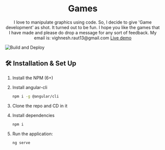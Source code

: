 <h1 align="center">
  Games
</h1>
<p align="center">
  I love to manipulate graphics using code. So, I decide to give 'Game 
  development' as shot. It turned out to be fun. I hope you like the games 
  that I have made and please do drop a message for any sort of feedback.
  My email is: vighnesh.raut13@gmail.com
  <a href="https://vighnesh153-canvas.github.io/games/">Live demo</a>
</p>

![Build and Deploy](https://github.com/vighnesh153-canvas/games/workflows/Build%20and%20Deploy/badge.svg?branch=master)

## 🛠 Installation & Set Up

1. Install the NPM (6+)

2. Install angular-cli

   ```sh
   npm i -g @angular/cli
   ```

3. Clone the repo and CD in it

4. Install dependencies
   
      ```sh
      npm i
      ```
5. Run the application:
  
    ```sh
    ng serve 
    ```
 
